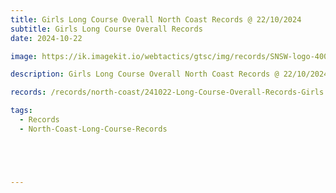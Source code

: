```yaml
---
title: Girls Long Course Overall North Coast Records @ 22/10/2024
subtitle: Girls Long Course Overall Records
date: 2024-10-22

image: https://ik.imagekit.io/webtactics/gtsc/img/records/SNSW-logo-400x600-new.jpg

description: Girls Long Course Overall North Coast Records @ 22/10/2024

records: /records/north-coast/241022-Long-Course-Overall-Records-Girls.pdf

tags:
  - Records
  - North-Coast-Long-Course-Records





---
```





